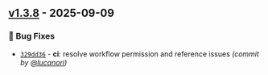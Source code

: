 
## [v1.3.8] - 2025-09-09
### :bug: Bug Fixes
- [`329dd36`](https://github.com/one-ring-ai/web2md/commit/329dd365a42bab787745b005fb388ae0044340eb) - **ci**: resolve workflow permission and reference issues *(commit by [@lucanori](https://github.com/lucanori))*

[v1.3.8]: https://github.com/one-ring-ai/web2md/compare/v1.3.7...v1.3.8
